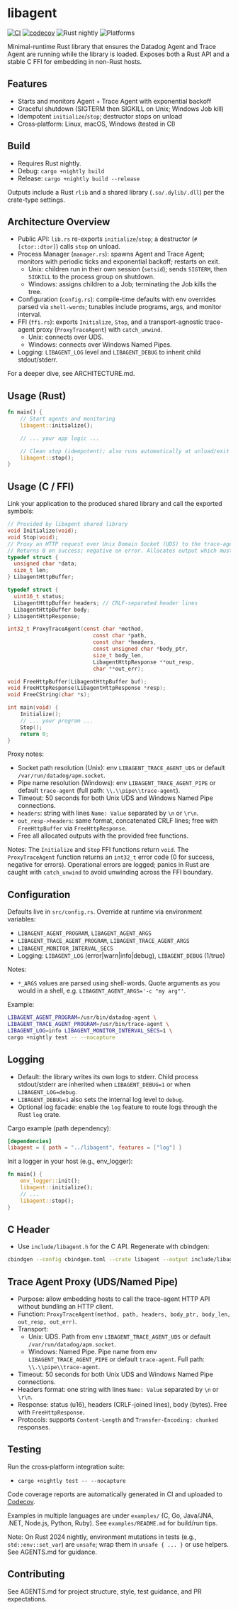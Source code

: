 # libagent

[![CI](https://github.com/tonyredondo/libagent/actions/workflows/ci.yml/badge.svg)](https://github.com/tonyredondo/libagent/actions/workflows/ci.yml)
[![codecov](https://codecov.io/gh/tonyredondo/libagent/branch/main/graph/badge.svg)](https://codecov.io/gh/tonyredondo/libagent)
![Rust nightly](https://img.shields.io/badge/rust-nightly-blue)
![Platforms](https://img.shields.io/badge/platforms-Linux%20%7C%20macOS%20%7C%20Windows-informational)

Minimal-runtime Rust library that ensures the Datadog Agent and Trace Agent are running while the library is loaded. Exposes both a Rust API and a stable C FFI for embedding in non-Rust hosts.

## Features
- Starts and monitors Agent + Trace Agent with exponential backoff
- Graceful shutdown (SIGTERM then SIGKILL on Unix; Windows Job kill)
- Idempotent `initialize`/`stop`; destructor stops on unload
- Cross‑platform: Linux, macOS, Windows (tested in CI)

## Build
- Requires Rust nightly.
- Debug: `cargo +nightly build`
- Release: `cargo +nightly build --release`

Outputs include a Rust `rlib` and a shared library (`.so/.dylib/.dll`) per the crate-type settings.

## Architecture Overview
- Public API: `lib.rs` re-exports `initialize`/`stop`; a destructor (`#[ctor::dtor]`) calls `stop` on unload.
- Process Manager (`manager.rs`): spawns Agent and Trace Agent; monitors with periodic ticks and exponential backoff; restarts on exit.
  - Unix: children run in their own session (`setsid`); sends `SIGTERM`, then `SIGKILL` to the process group on shutdown.
  - Windows: assigns children to a Job; terminating the Job kills the tree.
- Configuration (`config.rs`): compile-time defaults with env overrides parsed via `shell-words`; tunables include programs, args, and monitor interval.
- FFI (`ffi.rs`): exports `Initialize`, `Stop`, and a transport-agnostic trace-agent proxy (`ProxyTraceAgent`) with `catch_unwind`.
  - Unix: connects over UDS.
  - Windows: connects over Windows Named Pipes.
- Logging: `LIBAGENT_LOG` level and `LIBAGENT_DEBUG` to inherit child stdout/stderr.

For a deeper dive, see ARCHITECTURE.md.

## Usage (Rust)
```rust
fn main() {
    // Start agents and monitoring
    libagent::initialize();

    // ... your app logic ...

    // Clean stop (idempotent); also runs automatically at unload/exit
    libagent::stop();
}
```

## Usage (C / FFI)
Link your application to the produced shared library and call the exported symbols:
```c
// Provided by libagent shared library
void Initialize(void);
void Stop(void);
// Proxy an HTTP request over Unix Domain Socket (UDS) to the trace-agent
// Returns 0 on success; negative on error. Allocates output which must be freed.
typedef struct {
  unsigned char *data;
  size_t len;
} LibagentHttpBuffer;

typedef struct {
  uint16_t status;
  LibagentHttpBuffer headers; // CRLF-separated header lines
  LibagentHttpBuffer body;
} LibagentHttpResponse;

int32_t ProxyTraceAgent(const char *method,
                           const char *path,
                           const char *headers,
                           const unsigned char *body_ptr,
                           size_t body_len,
                           LibagentHttpResponse **out_resp,
                           char **out_err);

void FreeHttpBuffer(LibagentHttpBuffer buf);
void FreeHttpResponse(LibagentHttpResponse *resp);
void FreeCString(char *s);

int main(void) {
    Initialize();
    // ... your program ...
    Stop();
    return 0;
}
```

Proxy notes:
- Socket path resolution (Unix): env `LIBAGENT_TRACE_AGENT_UDS` or default `/var/run/datadog/apm.socket`.
- Pipe name resolution (Windows): env `LIBAGENT_TRACE_AGENT_PIPE` or default `trace-agent` (full path: `\\.\\pipe\\trace-agent`).
- Timeout: 50 seconds for both Unix UDS and Windows Named Pipe connections.
- `headers`: string with lines `Name: Value` separated by `\n` or `\r\n`.
- `out_resp->headers`: same format, concatenated CRLF lines; free with `FreeHttpBuffer` via `FreeHttpResponse`.
- Free all allocated outputs with the provided free functions.

Notes: The `Initialize` and `Stop` FFI functions return `void`. The `ProxyTraceAgent` function returns an `int32_t` error code (0 for success, negative for errors). Operational errors are logged; panics in Rust are caught with `catch_unwind` to avoid unwinding across the FFI boundary.

## Configuration
Defaults live in `src/config.rs`. Override at runtime via environment variables:
- `LIBAGENT_AGENT_PROGRAM`, `LIBAGENT_AGENT_ARGS`
- `LIBAGENT_TRACE_AGENT_PROGRAM`, `LIBAGENT_TRACE_AGENT_ARGS`
- `LIBAGENT_MONITOR_INTERVAL_SECS`
- Logging: `LIBAGENT_LOG` (error|warn|info|debug), `LIBAGENT_DEBUG` (1/true)

Notes:
- `*_ARGS` values are parsed using shell-words. Quote arguments as you would in a shell, e.g. `LIBAGENT_AGENT_ARGS='-c "my arg"'`.

Example:
```sh
LIBAGENT_AGENT_PROGRAM=/usr/bin/datadog-agent \
LIBAGENT_TRACE_AGENT_PROGRAM=/usr/bin/trace-agent \
LIBAGENT_LOG=info LIBAGENT_MONITOR_INTERVAL_SECS=1 \
cargo +nightly test -- --nocapture
```

## Logging
- Default: the library writes its own logs to stderr. Child process stdout/stderr are inherited when `LIBAGENT_DEBUG=1` or when `LIBAGENT_LOG=debug`.
- `LIBAGENT_DEBUG=1` also sets the internal log level to `debug`.
- Optional log facade: enable the `log` feature to route logs through the Rust `log` crate.

Cargo example (path dependency):
```toml
[dependencies]
libagent = { path = "../libagent", features = ["log"] }
```

Init a logger in your host (e.g., env_logger):
```rust
fn main() {
    env_logger::init();
    libagent::initialize();
    // ...
    libagent::stop();
}
```

## C Header
- Use `include/libagent.h` for the C API. Regenerate with cbindgen:
```sh
cbindgen --config cbindgen.toml --crate libagent --output include/libagent.h
```

## Trace Agent Proxy (UDS/Named Pipe)
- Purpose: allow embedding hosts to call the trace-agent HTTP API without bundling an HTTP client.
- Function: `ProxyTraceAgent(method, path, headers, body_ptr, body_len, out_resp, out_err)`.
- Transport:
  - Unix: UDS. Path from env `LIBAGENT_TRACE_AGENT_UDS` or default `/var/run/datadog/apm.socket`.
  - Windows: Named Pipe. Pipe name from env `LIBAGENT_TRACE_AGENT_PIPE` or default `trace-agent`. Full path: `\\.\\pipe\\trace-agent`.
- Timeout: 50 seconds for both Unix UDS and Windows Named Pipe connections.
- Headers format: one string with lines `Name: Value` separated by `\n` or `\r\n`.
- Response: status (u16), headers (CRLF-joined lines), body (bytes). Free with `FreeHttpResponse`.
- Protocols: supports `Content-Length` and `Transfer-Encoding: chunked` responses.

## Testing
Run the cross‑platform integration suite:
- `cargo +nightly test -- --nocapture`

Code coverage reports are automatically generated in CI and uploaded to [Codecov](https://codecov.io/gh/tonyredondo/libagent).

Examples in multiple languages are under `examples/` (C, Go, Java/JNA, .NET, Node.js, Python, Ruby). See `examples/README.md` for build/run tips.

Note: On Rust 2024 nightly, environment mutations in tests (e.g., `std::env::set_var`) are `unsafe`; wrap them in `unsafe { ... }` or use helpers. See AGENTS.md for guidance.

## Contributing
See AGENTS.md for project structure, style, test guidance, and PR expectations.
